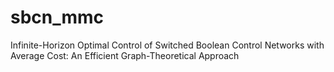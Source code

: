 # sbcn_mmc
Infinite-Horizon Optimal Control of Switched Boolean Control Networks with Average Cost: An Efficient Graph-Theoretical Approach
